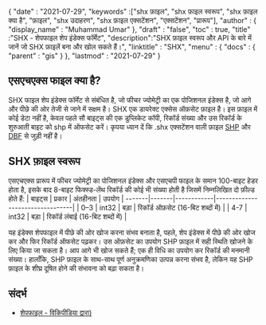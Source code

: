 {
  "date" : "2021-07-29",
  "keywords" :["shx फ़ाइल", "shx फ़ाइल स्वरूप", "shx फ़ाइल क्या है", "फ़ाइल", "shx उदाहरण", "shx फ़ाइल एक्सटेंशन", "एक्सटेंशन", "प्रारूप"],
  "author" : {
    "display_name" : "Muhammad Umar"
},
  "draft" : "false",
  "toc" : true,
  "title" :"SHX - शेपफाइल शेप इंडेक्स फॉर्मेट",
  "description":"SHX फ़ाइल स्वरूप और API के बारे में जानें जो SHX फ़ाइलें बना और खोल सकते हैं।",
  "linktitle" : "SHX",
  "menu" : {
    "docs" : {
      "parent" : "gis"
}
},
  "lastmod" : "2021-07-29"
}

## एसएचएक्स फाइल क्या है?
SHX फाइल शेप इंडेक्स फॉर्मेट से संबंधित है, जो फीचर ज्योमेट्री का एक पोजिशनल इंडेक्स है, जो आगे और पीछे की ओर तेजी से जाने में सक्षम है। SHX एक डायरेक्ट एक्सेस ऑफ़सेट फ़ाइल है। इस फ़ाइल में कोई डेटा नहीं है, केवल पहले सौ बाइट्स की एक डुप्लिकेट कॉपी, रिकॉर्ड संख्या और उस रिकॉर्ड के शुरुआती बाइट को shp में ऑफसेट करें। कृपया ध्यान दें कि .shx एक्सटेंशन वाली फ़ाइल [SHP](/hi/gis/shp/) और [DBF](/hi/database/dbf/) से जुड़ी नहीं है।

## SHX फ़ाइल स्वरूप
एसएचएक्स प्रारूप में फीचर ज्योमेट्री का पोजिशनल इंडेक्स और एसएचपी फाइल के समान 100-बाइट हेडर होता है, इसके बाद 8-बाइट फिक्स्ड-लेंथ रिकॉर्ड की कोई भी संख्या होती है जिसमें निम्नलिखित दो फ़ील्ड होते हैं:
| बाइट्स | प्रकार | अंतहीनता | उपयोग |
-------|-------|------------|---------------------------------|
| 0–3 | int32 | बड़ा | रिकॉर्ड ऑफ़सेट (16-बिट शब्दों में) |
| 4-7 | int32 | बड़ा | रिकॉर्ड लंबाई (16-बिट शब्दों में) |

यह इंडेक्स शेपफाइल में पीछे की ओर खोज करना संभव बनाता है, पहले, शेप इंडेक्स में पीछे की ओर खोज कर और फिर रिकॉर्ड ऑफसेट पढ़कर। उस ऑफ़सेट का उपयोग SHP फ़ाइल में सही स्थिति खोजने के लिए किया जा सकता है। आप आगे भी खोज सकते हैं; एक ही विधि का उपयोग कर रिकॉर्ड की मनमानी संख्या। हालाँकि, SHP फ़ाइल के साथ-साथ पूर्ण अनुक्रमणिका उत्पन्न करना संभव है, लेकिन यह SHP फ़ाइल के शीघ्र दूषित होने की संभावना को बढ़ा सकता है।


## संदर्भ

* [शेपफाइल - विकिपीडिया द्वारा)](https://en.wikipedia.org/wiki/Shapefile)


